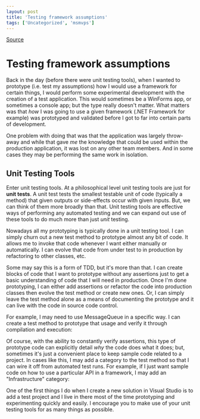```yaml
---
layout: post
title: 'Testing framework assumptions'
tags: ['Uncategorized', 'msmvps']
---
```

[Source](http://pr-blog.azurewebsites.net/2014/07/05/testing-framework-assumptions/ "Permalink to Testing framework assumptions")

# Testing framework assumptions

Back in the day (before there were unit testing tools), when I wanted to prototype (i.e. test my assumptions) how I would use a framework for certain things, I would perform some experimental development with the creation of a test application. This would sometimes be a WinForms app, or sometimes a console app; but the type really doesn't matter. What matters was that _how_ I was going to use a given framework (.NET Framework for example) was prototyped and validated before I got to far into certain parts of development.

One problem with doing that was that the application was largely throw-away and while that gave _me_ the knowledge that could be used within the production application, it was lost on any other team members. And in some cases they may be performing the same work in isolation.

## Unit Testing Tools

Enter unit testing tools. At a philosophical level unit testing tools are just for **unit tests**. A unit test tests the smallest testable unit of code (typically a method) that given outputs or side-effects occur with given inputs. But, we can think of them more broadly than that. Unit testing tools are effective ways of performing any automated testing and we can expand out use of these tools to do much more than just _unit_ testing.

Nowadays all my prototyping is typically done in a unit testing tool. I can simply churn out a new test method to prototype almost any bit of code. It allows me to invoke that code whenever I want either manually or automatically. I can evolve that code from under test to in production by refactoring to other classes, etc.

Some may say this is a form of TDD, but it's more than that. I can create blocks of code that I want to prototype without any assertions just to get a basic understanding of code that I will need in production. Once I'm done prototyping, I can either add assertions or refactor the code into production classes then evolve the test method or create new ones. Or, I can simply leave the test method alone as a means of documenting the prototype and it can live with the code in source code control.

For example, I may need to use MessageQueue in a specific way. I can create a test method to prototype that usage and verify it through compilation and execution:

Of course, with the ability to constantly verify assertions, this type of prototype code can explicitly detail *why* the code does what it does; but, sometimes it's just a convenient place to keep sample code related to a project. In cases like this, I may add a category to the test method so that I can wire it off from automated test runs. For example, if I just want sample code on how to use a particular API in a framework, I may add an "Infrastructure" category:

One of the first things I do when I create a new solution in Visual Studio is to add a test project and I live in there most of the time prototyping and experimenting quickly and easily. I encourage you to make use of your unit testing tools for as many things as possible.



